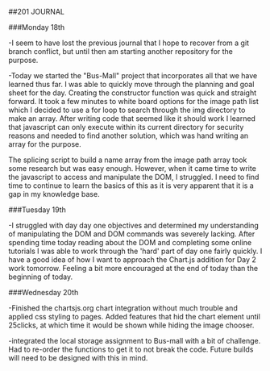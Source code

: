 ##201 JOURNAL

###Monday 18th

-I seem to have lost the previous journal that I hope to recover from a git branch conflict, but until then am starting another repository for the purpose.  

-Today we started the "Bus-Mall" project that incorporates all that we have learned thus far.  I was able to quickly move through the planning and goal sheet for the day.  Creating the constructor function was quick and straight forward.  It took a few minutes to white board options for the image path list which I decided to use a for loop to search through the img directory to make an array.  After writing code that seemed like it should work I learned that javascript can only execute within its current directory for security reasons and needed to find another solution, which was hand writing an array for the purpose.

The splicing script to build a name array from the image path array took some research but was easy enough.  However, when it came time to write the javascript to access and manipulate the DOM, I struggled.  I need to find time to continue to learn the basics of this as it is very apparent that it is a gap in my knowledge base.  

###Tuesday 19th

-I struggled with day day one objectives and determined my understanding of manipulating the DOM and DOM commands was severely lacking.  After spending time today reading about the DOM and completing some online tutorials I was able to work through the 'hard' part of day one fairly quickly.  I have a good idea of how I want to approach the Chart.js addition for Day 2 work tomorrow. Feeling a bit more encouraged at the end of today than the beginning of today.

###Wednesday 20th

-Finished the chartsjs.org  chart integration without much trouble and applied css styling to pages.  Added features that hid the chart element until 25clicks, at which time it would be shown while hiding the image chooser.  

-integrated the local storage assignment to Bus-mall with a bit of challenge.  Had to re-order the functions to get it to not break the code.  Future builds will need to be designed with this in mind.
